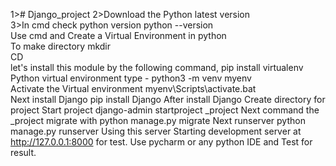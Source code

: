 1># Django_project
2>Download the Python latest version        
3>In cmd check python version python --version          
Use cmd and Create a Virtual Environment in python            
To make directory mkdir <name>        
CD <name>          
let's install this module by the following command, pip install virtualenv          
Python virtual environment type - python3 -m venv myenv        
Activate the Virtual environment myenv\Scripts\activate.bat      
Next install Django pip install Django
After install Django Create directory for project
Start project django-admin startproject <name>_project
Next command the <name>_project
migrate with python manage.py migrate
Next runserver python manage.py runserver
Using this server Starting development server at http://127.0.0.1:8000 for test.
Use pycharm or any python IDE and Test for result.
